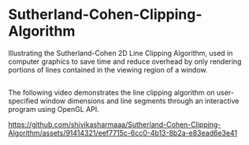 # Sutherland-Cohen-Clipping-Algorithm
Illustrating the Sutherland-Cohen 2D Line Clipping Algorithm, used in computer graphics to save time and reduce overhead by only rendering portions of lines contained in the viewing region of a window.
##
The following video demonstrates the line clipping algorithm on user-specified window dimensions and line segments through an interactive program using OpenGL API.

https://github.com/shivikasharmaaa/Sutherland-Cohen-Clipping-Algorithm/assets/91414321/eef7715c-6cc0-4b13-8b2a-e83ead6e3e41

